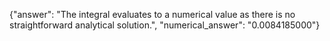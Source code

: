 {"answer": "The integral evaluates to a numerical value as there is no straightforward analytical solution.", "numerical_answer": "0.0084185000"}